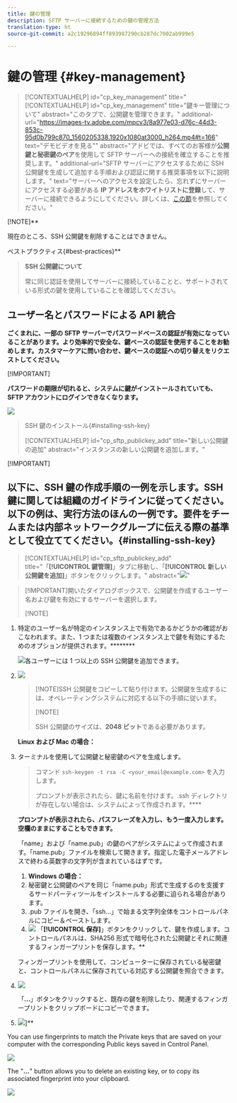 ```yaml
---
title: 鍵の管理
description: SFTP サーバーに接続するための鍵の管理方法
translation-type: ht
source-git-commit: a2c19296894ff893987290cb287dc7002ab999e5

---
```



# 鍵の管理 {#key-management}

>[!CONTEXTUALHELP]
>id="cp_key_management"
>title="[!CONTEXTUALHELP]
>id=&quot;cp_key_management&quot;
>title=&quot;鍵キー管理について&quot;
>abstract=&quot;このタブで、公開鍵を管理できます。&quot;
>additional-url=&quot;https://images-tv.adobe.com/mpcv3/8a977e03-d76c-44d3-853c-95d0b799c870_1560205338.1920x1080at3000_h264.mp4#t=166&quot; text=&quot;デモビデオを見る&quot;"
>abstract="アドビでは、すべてのお客様が&#x200B;**公開鍵と秘密鍵のペア**&#x200B;を使用して SFTP サーバーへの接続を確立することを推奨します。"
>additional-url="SFTP サーバーにアクセスするために SSH 公開鍵を生成して追加する手順および認証に関する推奨事項を以下に説明します。" text="サーバーへのアクセスを設定したら、忘れずにサーバーにアクセスする必要がある **IP アドレスをホワイトリストに登録**&#x200B;して、サーバーに接続できるようにしてください。詳しくは、[この節](../../instances-settings/using/ip-whitelisting-instance-access.md)を参照してください。"

[!NOTE]**

現在のところ、SSH 公開鍵を削除することはできません。

ベストプラクティス{#best-practices}**[](../../instances-settings/using/ip-whitelisting-instance-access.md)

>**SSH 公開鍵について**
>
>常に同じ認証を使用してサーバーに接続していることと、サポートされている形式の鍵を使用していることを確認してください。

## **ユーザー名とパスワードによる API 統合**

**ごくまれに、一部の SFTP サーバーでパスワードベースの認証が有効になっていることがあります。より効率的で安全な、鍵ベースの認証を使用することをお勧めします。カスタマーケアに問い合わせ、鍵ベースの認証への切り替えをリクエストしてください。**

[!IMPORTANT]

**パスワードの期限が切れると、システムに鍵がインストールされていても、SFTP アカウントにログインできなくなります。**

![](assets/control_panel_passwordexpires.png)

>SSH 鍵のインストール{#installing-ssh-key}
>
>[!CONTEXTUALHELP]
>id=&quot;cp_sftp_publickey_add&quot;
>title=&quot;新しい公開鍵の追加&quot;
>abstract=&quot;インスタンスの新しい公開鍵を追加します。&quot;

[!IMPORTANT]

## 以下に、SSH 鍵の作成手順の一例を示します。SSH 鍵に関しては組織のガイドラインに従ってください。以下の例は、実行方法のほんの一例です。要件をチームまたは内部ネットワークグループに伝える際の基準として役立ててください。{#installing-ssh-key}

>[!CONTEXTUALHELP]
>id="cp_sftp_publickey_add"
>title="「**[!UICONTROL 鍵管理]**」タブに移動し、「**[!UICONTROL 新しい公開鍵を追加]**」ボタンをクリックします。"
>abstract="![](assets/key0.png)"

>[!IMPORTANT]開いたダイアログボックスで、公開鍵を作成するユーザー名および鍵を有効にするサーバーを選択します。
>
>[!NOTE]

1. 特定のユーザー名が特定のインスタンス上で有効であるかどうかの確認がおこなわれます。また、1 つまたは複数のインスタンス上で鍵を有効にするためのオプションが提供されます。********

   ![](assets/key0.png)各ユーザーには 1 つ以上の SSH 公開鍵を追加できます。

1. ![](assets/key1.png)

   >[!NOTE]SSH 公開鍵をコピーして貼り付けます。公開鍵を生成するには、オペレーティングシステムに対応する以下の手順に従います。
   >
   >[!NOTE]
   >
   >SSH 公開鍵のサイズは、**2048 ビット**&#x200B;である必要があります。

   **Linux および Mac の場合：**

1. ターミナルを使用して公開鍵と秘密鍵のペアを生成します。

   >コマンド `ssh-keygen -t rsa -C <your_email@example.com>` を入力します。
   >
   >プロンプトが表示されたら、鍵に名前を付けます。.ssh ディレクトリが存在しない場合は、システムによって作成されます。****

   **プロンプトが表示されたら、パスフレーズを入力し、もう一度入力します。空欄のままにすることもできます。**

   「name」および「name.pub」の鍵のペアがシステムによって作成されます。「name.pub」ファイルを検索して開きます。指定した電子メールアドレスで終わる英数字の文字列が含まれているはずです。
   1. **Windows の場合：**
   1. 秘密鍵と公開鍵のペアを同じ「name.pub」形式で生成するのを支援するサードパーティツールをインストールする必要に迫られる場合があります。
   1. .pub ファイルを開き、「ssh...」で始まる文字列全体をコントロールパネルにコピー＆ペーストします。
   1. ![](assets/publickey.png)
   「**[!UICONTROL 保存]**」ボタンをクリックして、鍵を作成します。コントロールパネルは、SHA256 形式で暗号化された公開鍵とそれに関連するフィンガープリントを保存します。**

   フィンガープリントを使用して、コンピューターに保存されている秘密鍵と、コントロールパネルに保存されている対応する公開鍵を照合できます。

1. ![](assets/fingerprint_compare.png)

   「**...**」ボタンをクリックすると、既存の鍵を削除したり、関連するフィンガープリントをクリップボードにコピーできます。

1. ![](assets/key_options.png)]**

You can use fingerprints to match the Private keys that are saved on your computer with the corresponding Public keys saved in Control Panel.

![](assets/fingerprint_compare.png)

The &quot;**...**&quot; button allows you to delete an existing key, or to copy its associated fingerprint into your clipboard.

![](assets/key_options.png)
